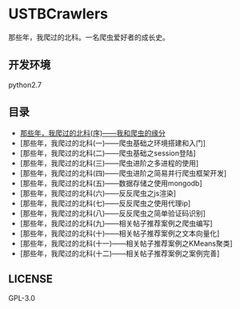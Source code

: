 # USTBCrawlers
那些年，我爬过的北科。一名爬虫爱好者的成长史。

## 开发环境
python2.7

## 目录
- [那些年，我爬过的北科(序)——我和爬虫的缘分](http://nladuo.github.io/2017/02/19/%E9%82%A3%E4%BA%9B%E5%B9%B4%EF%BC%8C%E6%88%91%E7%88%AC%E8%BF%87%E7%9A%84%E5%8C%97%E7%A7%91-%E5%BA%8F-%E2%80%94%E2%80%94%E6%88%91%E5%92%8C%E7%88%AC%E8%99%AB%E7%9A%84%E7%BC%98%E5%88%86/)  
- [那些年，我爬过的北科(一)——爬虫基础之环境搭建和入门]  
- [那些年，我爬过的北科(二)——爬虫基础之session登陆]  
- [那些年，我爬过的北科(三)——爬虫进阶之多进程的使用]  
- [那些年，我爬过的北科(四)——爬虫进阶之简易并行爬虫框架开发]  
- [那些年，我爬过的北科(五)——数据存储之使用mongodb]  
- [那些年，我爬过的北科(六)——反反爬虫之js渲染]  
- [那些年，我爬过的北科(七)——反反爬虫之使用代理ip]  
- [那些年，我爬过的北科(八)——反反爬虫之简单验证码识别]  
- [那些年，我爬过的北科(九)——相关帖子推荐案例之爬虫编写]  
- [那些年，我爬过的北科(十)——相关帖子推荐案例之文本向量化]  
- [那些年，我爬过的北科(十一)——相关帖子推荐案例之KMeans聚类]  
- [那些年，我爬过的北科(十二)——相关帖子推荐案例之案例完善]  

## LICENSE
GPL-3.0
